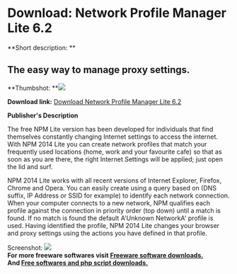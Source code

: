 # Download: Network Profile Manager Lite 6.2

**Short description: **

## The easy way to manage proxy settings.

  
**Thumbshot: **![](http://www.freewarefiles.com/screenshot/netprofilemngr_md.jpg)   
  
**Download link:** [Download Network Profile Manager Lite 6.2](http://freesoftwares.boysofts.com/Network-Profile-Manager-Lite_program_94868.html)  
  

**Publisher's Description**  
  

The free NPM Lite version has been developed for individuals that find
themselves constantly changing Internet settings to access the internet. With
NPM 2014 Lite you can create network profiles that match your frequently used
locations (home, work and your favourite cafe) so that as soon as you are
there, the right Internet Settings will be applied; just open the lid and
surf.

NPM 2014 Lite works with all recent versions of Internet Explorer, Firefox,
Chrome and Opera. You can easily create using a query based on (DNS suffix, IP
Address or SSID for example) to identify each network connection. When your
computer connects to a new network, NPM qualifies each profile against the
connection in priority order (top down) until a match is found. If no match is
found the default A'Unknown NetworkA' profile is used. Having identified the
profile, NPM 2014 Lite changes your browser and proxy settings using the
actions you have defined in that profile.

  
  
Screenshot: ![](http://www.freewarefiles.com/screenshot/netprofilemngr.jpg)  
**For more freeware softwares visit [Freeware software downloads.](http://freesoftwares.boysofts.com/)**   
**And [Free softwares and php script downloads.](http://www.boysofts.com/)**

